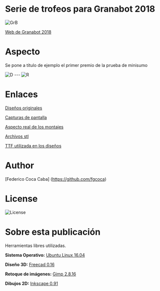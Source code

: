 # **Serie de trofeos para Granabot 2018** 

![GrB][1]

 [1]: https://github.com/fgcoca/3D-Design_Robots_Other/blob/master/Trofeos-Granabot-2018/Images/Others/Letras.png

[Web de Granabot 2018](https://sites.google.com/site/granabot18/)

# **Aspecto**
Se pone a título de ejemplo el primer premio de la prueba de minisumo

![D][2]  ---    ![R][3]

 [2]: https://github.com/fgcoca/3D-Design_Robots_Other/blob/master/Trofeos-Granabot-2018/Images/Capturas/Minisumo/Minisumo-1-m.png
 [3]: https://github.com/fgcoca/3D-Design_Robots_Other/blob/master/Trofeos-Granabot-2018/Images/Fotos/Minisumo/1-Minisumo.jpg


# **Enlaces**
[Diseños originales](https://github.com/fgcoca/3D-Design_Robots_Other/tree/master/Trofeos-Granabot-2018/Design)

[Capturas de pantalla](https://github.com/fgcoca/3D-Design_Robots_Other/tree/master/Trofeos-Granabot-2018/Images/Capturas)

[Aspecto real de los montajes](https://github.com/fgcoca/3D-Design_Robots_Other/tree/master/Trofeos-Granabot-2018/Images/Fotos)

[Archivos stl](https://github.com/fgcoca/3D-Design_Robots_Other/tree/master/Trofeos-Granabot-2018/Stls)

[TTF utilizada en los diseños](https://github.com/fgcoca/3D-Design_Robots_Other/tree/master/Trofeos-Granabot-2018/TTF)
 
# **Author**

[Federico Coca Caba] (https://github.com/fgcoca)

# **License**
![License][88]

 [88]: https://github.com/fgcoca/3D-Design_Robots_Other/blob/master/Lapicero/Licencia/licencia.png

# **Sobre esta publicación**
Herramientas libres utilizadas.

**Sistema Operativo:** [Ubuntu Linux 16.04](https://www.ubuntu.com/)

**Diseño 3D:** [Freecad 0.16](https://www.freecadweb.org/)

**Retoque de imágenes:** [Gimp 2.8.16](https://www.gimp.org/)

**Dibujos 2D:** [Inkscape 0.91](https://inkscape.org/en/)
